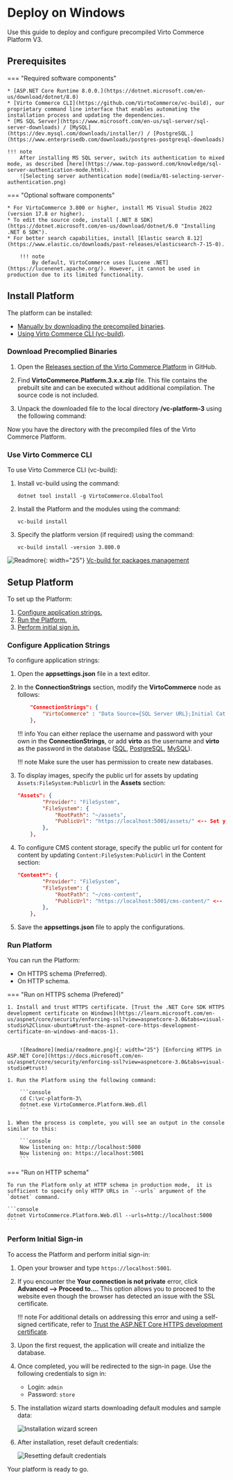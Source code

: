 # Deploy on Windows

Use this guide to deploy and configure precompiled Virto Commerce Platform V3.

## Prerequisites

=== "Required software components"

    * [ASP.NET Core Runtime 8.0.0.](https://dotnet.microsoft.com/en-us/download/dotnet/8.0)
    * [Virto Commerce CLI](https://github.com/VirtoCommerce/vc-build), our proprietary command line interface that enables automating the installation process and updating the dependencies.
    * [MS SQL Server](https://www.microsoft.com/en-us/sql-server/sql-server-downloads) / [MySQL](https://dev.mysql.com/downloads/installer/) / [PostgreSQL.](https://www.enterprisedb.com/downloads/postgres-postgresql-downloads)

    !!! note
        After installing MS SQL server, switch its authentication to mixed mode, as described [here](https://www.top-password.com/knowledge/sql-server-authentication-mode.html).
        ![Selecting server authentication mode](media/01-selecting-server-authentication.png)


=== "Optional software components"

    * For VirtoCommerce 3.800 or higher, install MS Visual Studio 2022 (version 17.8 or higher). 
    * To edit the source code, install [.NET 8 SDK](https://dotnet.microsoft.com/en-us/download/dotnet/6.0 "Installing .NET 6 SDK").
    * For better search capabilities, install [Elastic search 8.12](https://www.elastic.co/downloads/past-releases/elasticsearch-7-15-0). 

        !!! note
            By default, VirtoCommerce uses [Lucene .NET](https://lucenenet.apache.org/). However, it cannot be used in production due to its limited functionality.


## Install Platform 

The platform can be installed:

* [Manually by downloading the precompiled binaries](windows.md#download-precompiled-binaries).
* [Using Virto Commerce CLI (vc-build)](windows.md#use-virto-commerce-cli).

### Download Precomplied Binaries

1. Open the [Releases section of the Virto Commerce Platform](https://github.com/VirtoCommerce/vc-platform/releases) in GitHub.

1. Find **VirtoCommerce.Platform.3.x.x.zip** file. This file contains the prebuilt site and can be executed without additional compilation. The source code is not included. 

1. Unpack the downloaded file to the local directory **/vc-platform-3** using the following command: 

Now you have the directory with the precompiled files of the Virto Commerce Platform.

### Use Virto Commerce CLI

To use Virto Commerce CLI (vc-build):

1. Install vc-build using the command:

    ```console
    dotnet tool install -g VirtoCommerce.GlobalTool
    ```

1. Install the Platform and the modules using the command:

    ```console
    vc-build install
    ```

1. Specify the platform version (if required) using the command:

    ```console
    vc-build install -version 3.800.0
    ```

![Readmore](media/readmore.png){: width="25"} [Vc-build for packages management](https://github.com/VirtoCommerce/vc-build/blob/main/docs/CLI-tools/package-management.md)

## Setup Platform

To set up the Platform:

1. [Configure application strings.](windows.md#configure-application-strings)
2. [Run the Platform.](windows.md#run-platform)
3. [Perform initial sign in.](windows.md#perform-initial-sign-in)

### Configure Application Strings

To configure application strings:

1. Open the **appsettings.json** file in a text editor.
1. In the **ConnectionStrings** section, modify the **VirtoCommerce** node as follows:

    ```json
        "ConnectionStrings": {
            "VirtoCommerce" : "Data Source={SQL Server URL};Initial Catalog={Database name};Persist Security Info=True;User ID={User name};Password={User password};MultipleActiveResultSets=True;Connect Timeout=30"
        },

    ```

    !!! info
        You can either replace the username and password with your own in the **ConnectionStrings**, or add **virto** as the username and **virto** as the password in the database ([SQL](https://learn.microsoft.com/en-us/sql/relational-databases/security/authentication-access/create-a-login?view=sql-server-ver16), [PostgreSQL](https://www.postgresql.org/docs/8.0/sql-createuser.html), [MySQL](https://dev.mysql.com/doc/refman/8.4/en/create-user.html)).

    !!! note
        Make sure the user has permission to create new databases.


1.  To display images, specify the public url for assets by updating `Assets:FileSystem:PublicUrl` in the **Assets** section:

    ```json
    "Assets": {
            "Provider": "FileSystem",
            "FileSystem": {
                "RootPath": "~/assets",
                "PublicUrl": "https://localhost:5001/assets/" <-- Set your platform application url with port localhost:5001
            },
        },
    ```

1. To configure CMS content storage, specify the public url for content for content by updating `Content:FileSystem:PublicUrl` in the Content section: 

    ```json
    "Content*": {
            "Provider": "FileSystem",
            "FileSystem": {
                "RootPath": "~/cms-content",
                "PublicUrl": "https://localhost:5001/cms-content/" <-- Set your platform application url with port localhost:5001
            },
        },
    ```

1. Save the **appsettings.json** file to apply the configurations.

### Run Platform

You can run the Platform:

* On HTTPS schema (Preferred).
* On HTTP schema.

=== "Run on HTTPS schema (Prefered)"

    1. Install and trust HTTPS certificate. [Trust the .NET Core SDK HTTPS development certificate on Windows](https://learn.microsoft.com/en-us/aspnet/core/security/enforcing-ssl?view=aspnetcore-3.0&tabs=visual-studio%2Clinux-ubuntu#trust-the-aspnet-core-https-development-certificate-on-windows-and-macos-1).


        ![Readmore](media/readmore.png){: width="25"} [Enforcing HTTPS in ASP.NET Core](https://docs.microsoft.com/en-us/aspnet/core/security/enforcing-ssl?view=aspnetcore-3.0&tabs=visual-studio#trust)

    1. Run the Platform using the following command:

        ```console
        cd C:\vc-platform-3\
        dotnet.exe VirtoCommerce.Platform.Web.dll
        ```

    1. When the process is complete, you will see an output in the console similar to this:

        ```console
        Now listening on: http://localhost:5000
        Now listening on: https://localhost:5001
        ```

=== "Run on HTTP schema"
 
    To run the Platform only at HTTP schema in production mode,  it is sufficient to specify only HTTP URLs in `--urls` argument of the `dotnet` command.

    ```console
    dotnet VirtoCommerce.Platform.Web.dll --urls=http://localhost:5000
    ```

### Perform Initial Sign-in

To access the Platform and perform initial sign-in:

1. Open your browser and type `https://localhost:5001`.
1. If you encounter the **Your connection is not private** error, click **Advanced --> Proceed to...**. This option allows you to proceed to the website even though the browser has detected an issue with the SSL certificate.
   
    !!! note
        For additional details on addressing this error and using a self-signed certificate, refer to [Trust the ASP.NET Core HTTPS development certificate](https://learn.microsoft.com/en-us/aspnet/core/security/enforcing-ssl?view=aspnetcore-8.0&tabs=visual-studio%2Clinux-ubuntu#trust-the-aspnet-core-https-development-certificate-on-windows-and-macos).

1. Upon the first request, the application will create and initialize the database.
1. Once completed, you will be redirected to the sign-in page. Use the following credentials to sign in:

    * Login: `admin`
    * Password: `store`

1. The installation wizard starts downloading default modules and sample data:

	![Installation wizard screen](media/02-module-auto-installation-screen.png)
	
1. After installation, reset default credentials:

	![Resetting default credentials](media/03-resetting-default-credentials.png)

Your platform is ready to go.